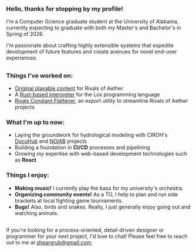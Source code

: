 ### Hello, thanks for stopping by my profile!
I'm a Computer Science graduate student at the University of Alabama, currently expecting to graduate with both my Master's and Bachelor's in Spring of 2026.

I'm passionate about crafting highly extensible systems that expedite development of future features and create avenues for novel end-user experiences.

##

### Things I've worked on:
- [Original playable content](https://steamcommunity.com/id/Sheargrub/myworkshopfiles/) for Rivals of Aether
- A [Rust-based interpreter](https://github.com/Sheargrub/crablox) for the Lox programming language
- [Rivals Constant Flattener](https://github.com/Sheargrub/rivals-constant-flattener), an export utility to streamline Rivals of Aether projects

### What I'm up to now:
- Laying the groundwork for hydrological modeling with CIROH's [DocuHub](https://github.com/CIROH-UA/ciroh-ua_website) and [NGIAB](https://ngiab.ciroh.org) projects
- Building a foundation in **CI/CD** processes and pipelining
- Growing my expertise with web-based development technologies such as **React**

### Things I enjoy:
- **Making music!** I currently play the bass for my university's orchestra.
- **Organizing community events!** As a TO, I help to plan and run side brackets at local fighting game tournaments.
- **Bugs!** Also, birds and snakes. Really, I just generally enjoy going out and watching animals.

## 
If you're looking for a process-oriented, detail-driven designer or programmer for your next project, I'd love to chat! Please feel free to reach out to me at sheargrub@gmail.com.
